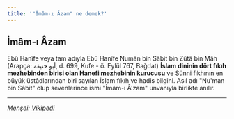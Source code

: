 ```yaml
---
title: '"İmâm-ı Âzam" ne demek?'
---
```


## İmâm-ı Âzam
Ebû Hanîfe veya tam adıyla Ebû Hanîfe Numân bin Sâbit bin Zûtâ bin Mâh (Arapça: أبو حنيفة, d. 699, Kufe - ö. Eylül 767, Bağdat) **İslam dininin dört fıkıh mezhebinden birisi olan Hanefi mezhebinin kurucusu** ve Sünni fıkhının en büyük üstâdlarından biri sayılan İslam fıkıh ve hadis bilgini. Asıl adı "Nu'man bin Sâbit" olup sevenlerince ismi "İmâm-ı Â'zam" unvanıyla birlikte anılır.

---
*Menşei: [Vikipedi](https://tr.wikipedia.org/wiki/Ebu_Hanife)*